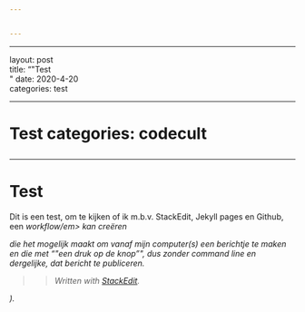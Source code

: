 ```yaml
---


---
```


<hr>
<p>layout: post<br>
title:  “"Test<br>"
date:   2020-4-20<br>
categories: test</p>
<hr>
<h1 id="test">Test
categories: codecult

---


# Test

Dit is een test, om te kijken of ik m.b.v. StackEdit, Jekyll pages en Github, een <em>*workflow/em>* kan creëren<br>
 
 die het mogelijk maakt om vanaf mijn computer(s) een berichtje te maken en die met “"een druk op de knop”",  dus zonder command line en dergelijke, dat bericht te publiceren.</p>
<blockquote>
<p>




> Written with <a href="[StackEdit](https://stackedit.io/">StackEdit</a>.</p>
</blockquote>
).
<!--stackedit_data:
eyJoaXN0b3J5IjpbMTc0OTgyNzY1NywtNjA5NzA4OTczXX0=
-->